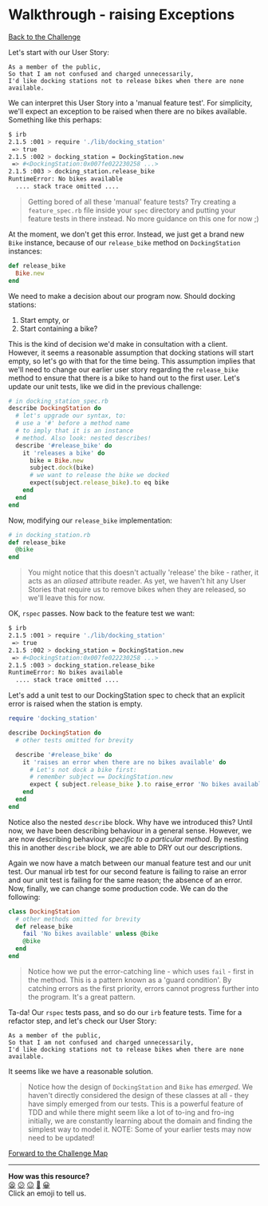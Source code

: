 # Walkthrough - raising Exceptions

[Back to the Challenge](../12_raising_exceptions.md)

Let's start with our User Story:

```
As a member of the public,
So that I am not confused and charged unnecessarily,
I'd like docking stations not to release bikes when there are none available.
```

We can interpret this User Story into a 'manual feature test'. For simplicity, we'll expect an exception to be raised when there are no bikes available.  Something like this perhaps:

```sh
$ irb
2.1.5 :001 > require './lib/docking_station'
 => true
2.1.5 :002 > docking_station = DockingStation.new
 => #<DockingStation:0x007fe022230258 ...>
2.1.5 :003 > docking_station.release_bike
RuntimeError: No bikes available
  .... stack trace omitted ....
```

> Getting bored of all these 'manual' feature tests? Try creating a `feature_spec.rb` file inside your `spec` directory and putting your feature tests in there instead. No more guidance on this one for now ;)

At the moment, we don't get this error. Instead, we just get a brand new `Bike` instance, because of our `release_bike` method on `DockingStation` instances:

```ruby
def release_bike
  Bike.new
end
```

We need to make a decision about our program now. Should docking stations:

1. Start empty, or
2. Start containing a bike?

This is the kind of decision we'd make in consultation with a client. However, it seems a reasonable assumption that docking stations will start empty, so let's go with that for the time being. This assumption implies that we'll need to change our earlier user story regarding the `release_bike` method to ensure that there is a bike to hand out to the first user. Let's update our unit tests, like we did in the previous challenge:

```ruby
# in docking_station_spec.rb
describe DockingStation do
  # let's upgrade our syntax, to:
  # use a '#' before a method name
  # to imply that it is an instance
  # method. Also look: nested describes!
  describe '#release_bike' do
    it 'releases a bike' do
      bike = Bike.new
      subject.dock(bike)
      # we want to release the bike we docked
      expect(subject.release_bike).to eq bike
    end
  end
end
```

Now, modifying our `release_bike` implementation:

```ruby
# in docking_station.rb
def release_bike
  @bike
end
```

> You might notice that this doesn't actually 'release' the bike - rather, it acts as an _aliased_ attribute reader. As yet, we haven't hit any User Stories that require us to remove bikes when they are released, so we'll leave this for now.

OK, `rspec` passes. Now back to the feature test we want:

```sh
$ irb
2.1.5 :001 > require './lib/docking_station'
 => true
2.1.5 :002 > docking_station = DockingStation.new
 => #<DockingStation:0x007fe022230258 ...>
2.1.5 :003 > docking_station.release_bike
RuntimeError: No bikes available
  .... stack trace omitted ....
```

Let's add a unit test to our DockingStation spec to check that an explicit error is raised when the station is empty.

```ruby
require 'docking_station'

describe DockingStation do
  # other tests omitted for brevity

  describe '#release_bike' do
    it 'raises an error when there are no bikes available' do
      # Let's not dock a bike first:
      # remember subject == DockingStation.new
      expect { subject.release_bike }.to raise_error 'No bikes available'
    end
  end
end
```

Notice also the nested `describe` block.  Why have we introduced this?  Until now, we have been describing behaviour in a general sense.  However, we are now describing behaviour *specific to a particular method*.  By nesting this in another `describe` block, we are able to DRY out our descriptions.

Again we now have a match between our manual feature test and our unit test.  Our manual irb test for our second feature is failing to raise an error and our unit test is failing for the same reason; the absence of an error.  Now, finally, we can change some production code.  We can do the following:

```ruby
class DockingStation
  # other methods omitted for brevity
  def release_bike
    fail 'No bikes available' unless @bike
    @bike
  end
end
```

> Notice how we put the error-catching line - which uses `fail` - first in the method. This is a pattern known as a 'guard condition'. By catching errors as the first priority, errors cannot progress further into the program. It's a great pattern.

Ta-da! Our `rspec` tests pass, and so do our `irb` feature tests. Time for a refactor step, and let's check our User Story:

```
As a member of the public,
So that I am not confused and charged unnecessarily,
I'd like docking stations not to release bikes when there are none available.
```

It seems like we have a reasonable solution.

> Notice how the design of `DockingStation` and `Bike` has *emerged*.  We haven't directly considered the design of these classes at all - they have simply emerged from our tests.  This is a powerful feature of TDD and while there might seem like a lot of to-ing and fro-ing initially, we are constantly learning about the domain and finding the simplest way to model it.
> NOTE: Some of your earlier tests may now need to be updated!

[Forward to the Challenge Map](../0_challenge_map.md)

<!-- BEGIN GENERATED SECTION DO NOT EDIT -->

---

**How was this resource?**  
[😫](https://airtable.com/shrUJ3t7KLMqVRFKR?prefill_Repository=course&prefill_File=boris_bikes/walkthroughs/12.md&prefill_Sentiment=😫) [😕](https://airtable.com/shrUJ3t7KLMqVRFKR?prefill_Repository=course&prefill_File=boris_bikes/walkthroughs/12.md&prefill_Sentiment=😕) [😐](https://airtable.com/shrUJ3t7KLMqVRFKR?prefill_Repository=course&prefill_File=boris_bikes/walkthroughs/12.md&prefill_Sentiment=😐) [🙂](https://airtable.com/shrUJ3t7KLMqVRFKR?prefill_Repository=course&prefill_File=boris_bikes/walkthroughs/12.md&prefill_Sentiment=🙂) [😀](https://airtable.com/shrUJ3t7KLMqVRFKR?prefill_Repository=course&prefill_File=boris_bikes/walkthroughs/12.md&prefill_Sentiment=😀)  
Click an emoji to tell us.

<!-- END GENERATED SECTION DO NOT EDIT -->
